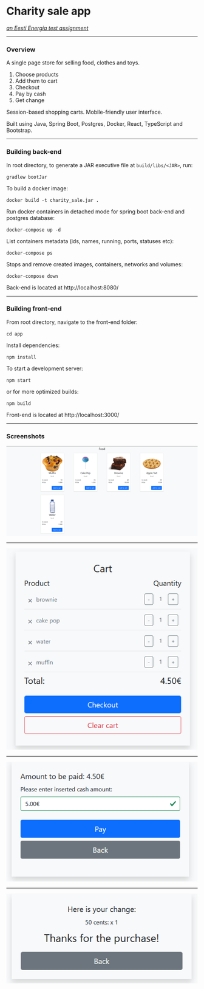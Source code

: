 # Charity sale app
[_an Eesti Energia test assignment_](assignment.pdf)

---
### Overview
A single page store for selling food, clothes and toys.

1. Choose products
2. Add them to cart
3. Checkout
4. Pay by cash
5. Get change


Session-based shopping carts.
Mobile-friendly user interface.

Built using Java, Spring Boot, Postgres, Docker, React, TypeScript and Bootstrap.

---
### Building back-end
In root directory, to generate a JAR executive file at ``build/libs/<JAR>``, run:

    gradlew bootJar
To build a docker image:

    docker build -t charity_sale.jar .
Run docker containers in detached mode for spring boot back-end and postgres database:

    docker-compose up -d
List containers metadata (ids, names, running, ports, statuses etc):

    docker-compose ps
Stops and remove created images, containers, networks and volumes:

    docker-compose down

Back-end is located at http://localhost:8080/

---
### Building front-end
From root directory, navigate to the front-end folder:

    cd app
Install dependencies:

    npm install
To start  a development server:

    npm start
or for more optimized builds:

    npm build

Front-end is located at http://localhost:3000/

---
### Screenshots

![Food](./screenshots/food.PNG?raw=true)

---
![Cart](./screenshots/cart.PNG?raw=true)

---
![Checkout](./screenshots/checkout.PNG?raw=true)

---
![Change](./screenshots/change.PNG?raw=true)
